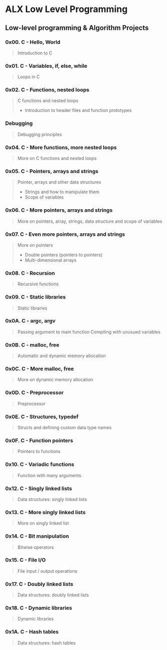 # ALX Low Level Programming
## Low-level programming & Algorithm Projects
### 0x00. C - Hello, World
> Introduction to C
### 0x01. C - Variables, if, else, while
> Loops in C
### 0x02. C - Functions, nested loops
> C functions and nested loops
> * Introduction to header files and function prototypes
### Debugging
> Debugging principles
### 0x04. C - More functions, more nested loops
> More on C functions and nested loops
### 0x05. C - Pointers, arrays and strings
> Pointer, arrays and other data structures
> * Strings and how to manipulate them
> * Scope of variables
### 0x06. C - More pointers, arrays and strings
> More on pointers, array, strings, data structure and scope of variables
### 0x07. C - Even more pointers, arrays and strings
> More on pointers
> * Double pointers (pointers to pointers)
> * Multi-dimensional arrays
### 0x08. C - Recursion
> Recursive functions
### 0x09. C - Static libraries
> Static libraries
### 0x0A. C - argc, argv
> Passing argument to main function
> Compiling with unusued variables
### 0x0B. C - malloc, free
> Automatic and dynamic memory allocation
### 0x0C. C - More malloc, free
> More on dynamic memory allocation
### 0x0D. C - Preprocessor
> Preprocessor
### 0x0E. C - Structures, typedef
> Structs and defining custom data type names
### 0x0F. C - Function pointers
> Pointers to functions
### 0x10. C - Variadic functions
> Function with many arguments
### 0x12. C - Singly linked lists
> Data structures: singly linked lists
### 0x13. C - More singly linked lists
> More on singly linked list
### 0x14. C - Bit manipulation
> Bitwise operators
### 0x15. C - File I/O
> File input / output operations
### 0x17. C - Doubly linked lists
> Data structures: doubly linked lists
### 0x18. C - Dynamic libraries
> Dynamic libraries
### 0x1A. C - Hash tables
> Data structures: hash tables
